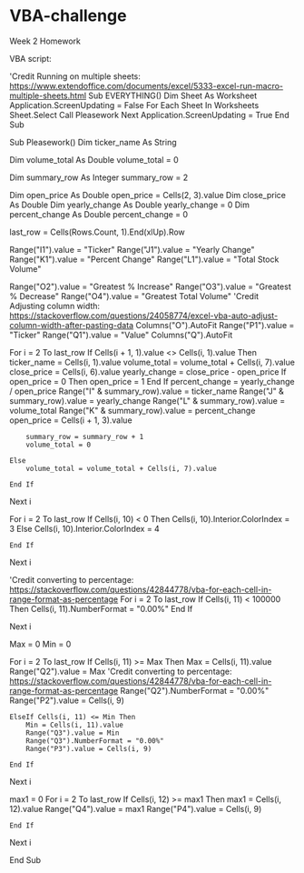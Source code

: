 # VBA-challenge
Week 2 Homework

VBA script:

'Credit Running on multiple sheets: https://www.extendoffice.com/documents/excel/5333-excel-run-macro-multiple-sheets.html
Sub EVERYTHING()
    Dim Sheet As Worksheet
    Application.ScreenUpdating = False
    For Each Sheet In Worksheets
        Sheet.Select
        Call Pleasework
    Next
    Application.ScreenUpdating = True
End Sub

Sub Pleasework()
Dim ticker_name As String

Dim volume_total As Double
volume_total = 0

Dim summary_row As Integer
summary_row = 2

Dim open_price As Double
open_price = Cells(2, 3).value
Dim close_price As Double
Dim yearly_change As Double
yearly_change = 0
Dim percent_change As Double
percent_change = 0


last_row = Cells(Rows.Count, 1).End(xlUp).Row

Range("I1").value = "Ticker"
Range("J1").value = "Yearly Change"
Range("K1").value = "Percent Change"
Range("L1").value = "Total Stock Volume"

Range("O2").value = "Greatest % Increase"
Range("O3").value = "Greatest % Decrease"
Range("O4").value = "Greatest Total Volume"
'Credit Adjusting column width: https://stackoverflow.com/questions/24058774/excel-vba-auto-adjust-column-width-after-pasting-data
Columns("O").AutoFit
Range("P1").value = "Ticker"
Range("Q1").value = "Value"
Columns("Q").AutoFit


For i = 2 To last_row
    If Cells(i + 1, 1).value <> Cells(i, 1).value Then
        ticker_name = Cells(i, 1).value
        volume_total = volume_total + Cells(i, 7).value
        close_price = Cells(i, 6).value
        yearly_change = close_price - open_price
    If open_price = 0 Then
        open_price = 1
    End If
        percent_change = yearly_change / open_price
        Range("I" & summary_row).value = ticker_name
        Range("J" & summary_row).value = yearly_change
        Range("L" & summary_row).value = volume_total
        Range("K" & summary_row).value = percent_change
        open_price = Cells(i + 1, 3).value
        
        summary_row = summary_row + 1
        volume_total = 0
    
    Else
        volume_total = volume_total + Cells(i, 7).value
    
    End If

Next i

For i = 2 To last_row
    If Cells(i, 10) < 0 Then
        Cells(i, 10).Interior.ColorIndex = 3
    Else
        Cells(i, 10).Interior.ColorIndex = 4

    End If
    
Next i
    
'Credit converting to percentage: https://stackoverflow.com/questions/42844778/vba-for-each-cell-in-range-format-as-percentage
For i = 2 To last_row
    If Cells(i, 11) < 100000 Then
        Cells(i, 11).NumberFormat = "0.00%"
    End If
    
Next i

Max = 0
Min = 0

For i = 2 To last_row
    If Cells(i, 11) >= Max Then
        Max = Cells(i, 11).value
        Range("Q2").value = Max
'Credit converting to percentage: https://stackoverflow.com/questions/42844778/vba-for-each-cell-in-range-format-as-percentage
        Range("Q2").NumberFormat = "0.00%"
        Range("P2").value = Cells(i, 9)
    
    ElseIf Cells(i, 11) <= Min Then
        Min = Cells(i, 11).value
        Range("Q3").value = Min
        Range("Q3").NumberFormat = "0.00%"
        Range("P3").value = Cells(i, 9)
    
    End If

Next i

max1 = 0
For i = 2 To last_row
    If Cells(i, 12) >= max1 Then
        max1 = Cells(i, 12).value
        Range("Q4").value = max1
        Range("P4").value = Cells(i, 9)
    
    End If
    
Next i



End Sub


